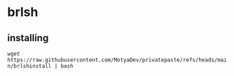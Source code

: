 # brlsh

## installing
`wget https://raw.githubusercontent.com/MotyaDev/privatepaste/refs/heads/main/brlshinstall | bash`
